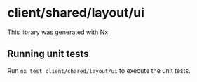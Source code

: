 # client/shared/layout/ui

This library was generated with [Nx](https://nx.dev).

## Running unit tests

Run `nx test client/shared/layout/ui` to execute the unit tests.

